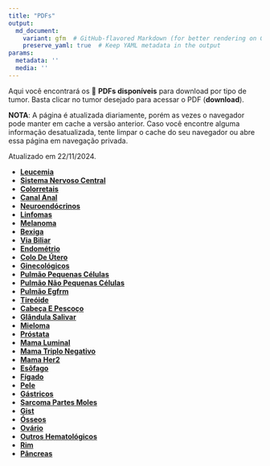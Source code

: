 ```yaml
---
title: "PDFs"
output: 
  md_document:
    variant: gfm  # GitHub-flavored Markdown (for better rendering on GitHub)
    preserve_yaml: true  # Keep YAML metadata in the output
params:
  metadata: ''
  media: ''
---
```


Aqui você encontrará os 📝 **PDFs disponíveis** para download por tipo
de tumor. Basta clicar no tumor desejado para acessar o PDF
(**download**).

**NOTA**: A página é atualizada diariamente, porém as vezes o navegador
pode manter em cache a versão anterior. Caso você encontre alguma
informação desatualizada, tente limpar o cache do seu navegador ou abre
essa página em navegação privada.

Atualizado em 22/11/2024.

- [**Leucemia**](https://coeoralmeds-e768.restdb.io/media/67402fa1f63b8048000635b5?download=true)
- [**Sistema Nervoso
  Central**](https://coeoralmeds-e768.restdb.io/media/67402fa2f63b8048000635b8?download=true)
- [**Colorretais**](https://coeoralmeds-e768.restdb.io/media/67402fa6f63b8048000635be?download=true)
- [**Canal
  Anal**](https://coeoralmeds-e768.restdb.io/media/67402fa7f63b8048000635c0?download=true)
- [**Neuroendócrinos**](https://coeoralmeds-e768.restdb.io/media/67402fa9f63b8048000635c2?download=true)
- [**Linfomas**](https://coeoralmeds-e768.restdb.io/media/67402faaf63b8048000635c4?download=true)
- [**Melanoma**](https://coeoralmeds-e768.restdb.io/media/67402fabf63b8048000635c6?download=true)
- [**Bexiga**](https://coeoralmeds-e768.restdb.io/media/67402facf63b8048000635c7?download=true)
- [**Via
  Biliar**](https://coeoralmeds-e768.restdb.io/media/67402fadf63b8048000635c9?download=true)
- [**Endométrio**](https://coeoralmeds-e768.restdb.io/media/67402faef63b8048000635cb?download=true)
- [**Colo De
  Útero**](https://coeoralmeds-e768.restdb.io/media/67402faff63b8048000635cd?download=true)
- [**Ginecológicos**](https://coeoralmeds-e768.restdb.io/media/67402fb1f63b8048000635cf?download=true)
- [**Pulmão Pequenas
  Células**](https://coeoralmeds-e768.restdb.io/media/67402fb2f63b8048000635d2?download=true)
- [**Pulmão Não Pequenas
  Células**](https://coeoralmeds-e768.restdb.io/media/67402fb4f63b8048000635d4?download=true)
- [**Pulmão
  Egfrm**](https://coeoralmeds-e768.restdb.io/media/67402fb5f63b8048000635d6?download=true)
- [**Tireóide**](https://coeoralmeds-e768.restdb.io/media/67402fb7f63b8048000635d9?download=true)
- [**Cabeça E
  Pescoço**](https://coeoralmeds-e768.restdb.io/media/67402fb8f63b8048000635db?download=true)
- [**Glândula
  Salivar**](https://coeoralmeds-e768.restdb.io/media/67402fbaf63b8048000635dd?download=true)
- [**Mieloma**](https://coeoralmeds-e768.restdb.io/media/67402fbbf63b8048000635df?download=true)
- [**Próstata**](https://coeoralmeds-e768.restdb.io/media/67402fbcf63b8048000635e1?download=true)
- [**Mama
  Luminal**](https://coeoralmeds-e768.restdb.io/media/67402fbef63b8048000635e5?download=true)
- [**Mama Triplo
  Negativo**](https://coeoralmeds-e768.restdb.io/media/67402fbff63b8048000635e7?download=true)
- [**Mama
  Her2**](https://coeoralmeds-e768.restdb.io/media/67402fc1f63b8048000635e9?download=true)
- [**Esôfago**](https://coeoralmeds-e768.restdb.io/media/67402fc2f63b8048000635eb?download=true)
- [**Fígado**](https://coeoralmeds-e768.restdb.io/media/67402fc3f63b8048000635ed?download=true)
- [**Pele**](https://coeoralmeds-e768.restdb.io/media/67402fc4f63b8048000635ef?download=true)
- [**Gástricos**](https://coeoralmeds-e768.restdb.io/media/67402fc5f63b8048000635f1?download=true)
- [**Sarcoma Partes
  Moles**](https://coeoralmeds-e768.restdb.io/media/67402fc7f63b8048000635f3?download=true)
- [**Gist**](https://coeoralmeds-e768.restdb.io/media/67402fc8f63b8048000635f5?download=true)
- [**Ósseos**](https://coeoralmeds-e768.restdb.io/media/67402fc9f63b8048000635f7?download=true)
- [**Ovário**](https://coeoralmeds-e768.restdb.io/media/67402fcaf63b8048000635f9?download=true)
- [**Outros
  Hematológicos**](https://coeoralmeds-e768.restdb.io/media/67402fcbf63b8048000635fb?download=true)
- [**Rim**](https://coeoralmeds-e768.restdb.io/media/67402fccf63b8048000635fd?download=true)
- [**Pâncreas**](https://coeoralmeds-e768.restdb.io/media/67402fcef63b8048000635ff?download=true)
